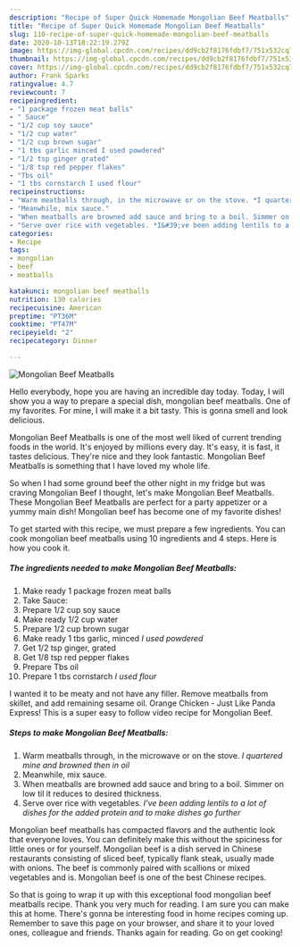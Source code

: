 ```yaml
---
description: "Recipe of Super Quick Homemade Mongolian Beef Meatballs"
title: "Recipe of Super Quick Homemade Mongolian Beef Meatballs"
slug: 110-recipe-of-super-quick-homemade-mongolian-beef-meatballs
date: 2020-10-13T18:22:19.279Z
image: https://img-global.cpcdn.com/recipes/dd9cb2f8176fdbf7/751x532cq70/mongolian-beef-meatballs-recipe-main-photo.jpg
thumbnail: https://img-global.cpcdn.com/recipes/dd9cb2f8176fdbf7/751x532cq70/mongolian-beef-meatballs-recipe-main-photo.jpg
cover: https://img-global.cpcdn.com/recipes/dd9cb2f8176fdbf7/751x532cq70/mongolian-beef-meatballs-recipe-main-photo.jpg
author: Frank Sparks
ratingvalue: 4.7
reviewcount: 7
recipeingredient:
- "1 package frozen meat balls"
- " Sauce"
- "1/2 cup soy sauce"
- "1/2 cup water"
- "1/2 cup brown sugar"
- "1 tbs garlic minced I used powdered"
- "1/2 tsp ginger grated"
- "1/8 tsp red pepper flakes"
- "Tbs oil"
- "1 tbs cornstarch I used flour"
recipeinstructions:
- "Warm meatballs through, in the microwave or on the stove. *I quartered mine and browned then in oil*"
- "Meanwhile, mix sauce."
- "When meatballs are browned add sauce and bring to a boil. Simmer on low til it reduces to desired thickness."
- "Serve over rice with vegetables. *I&#39;ve been adding lentils to a lot of dishes for the added protein and to make dishes go further*"
categories:
- Recipe
tags:
- mongolian
- beef
- meatballs

katakunci: mongolian beef meatballs 
nutrition: 130 calories
recipecuisine: American
preptime: "PT36M"
cooktime: "PT47M"
recipeyield: "2"
recipecategory: Dinner

---
```



![Mongolian Beef Meatballs](https://img-global.cpcdn.com/recipes/dd9cb2f8176fdbf7/751x532cq70/mongolian-beef-meatballs-recipe-main-photo.jpg)

Hello everybody, hope you are having an incredible day today. Today, I will show you a way to prepare a special dish, mongolian beef meatballs. One of my favorites. For mine, I will make it a bit tasty. This is gonna smell and look delicious.

Mongolian Beef Meatballs is one of the most well liked of current trending foods in the world. It's enjoyed by millions every day. It's easy, it is fast, it tastes delicious. They're nice and they look fantastic. Mongolian Beef Meatballs is something that I have loved my whole life.

So when I had some ground beef the other night in my fridge but was craving Mongolian Beef I thought, let&#39;s make Mongolian Beef Meatballs. These Mongolian Beef Meatballs are perfect for a party appetizer or a yummy main dish! Mongolian beef has become one of my favorite dishes!


To get started with this recipe, we must prepare a few ingredients. You can cook mongolian beef meatballs using 10 ingredients and 4 steps. Here is how you cook it.

<!--inarticleads1-->

##### The ingredients needed to make Mongolian Beef Meatballs:

1. Make ready 1 package frozen meat balls
1. Take  Sauce:
1. Prepare 1/2 cup soy sauce
1. Make ready 1/2 cup water
1. Prepare 1/2 cup brown sugar
1. Make ready 1 tbs garlic, minced *I used powdered*
1. Get 1/2 tsp ginger, grated
1. Get 1/8 tsp red pepper flakes
1. Prepare Tbs oil
1. Prepare 1 tbs cornstarch *I used flour*


I wanted it to be meaty and not have any filler. Remove meatballs from skillet, and add remaining sesame oil. Orange Chicken - Just Like Panda Express! This is a super easy to follow video recipe for Mongolian Beef. 

<!--inarticleads2-->

##### Steps to make Mongolian Beef Meatballs:

1. Warm meatballs through, in the microwave or on the stove. *I quartered mine and browned then in oil*
1. Meanwhile, mix sauce.
1. When meatballs are browned add sauce and bring to a boil. Simmer on low til it reduces to desired thickness.
1. Serve over rice with vegetables. *I&#39;ve been adding lentils to a lot of dishes for the added protein and to make dishes go further*


Mongolian beef meatballs has compacted flavors and the authentic look that everyone loves. You can definitely make this without the spiciness for little ones or for yourself. Mongolian beef is a dish served in Chinese restaurants consisting of sliced beef, typically flank steak, usually made with onions. The beef is commonly paired with scallions or mixed vegetables and is. Mongolian beef is one of the best Chinese recipes. 

So that is going to wrap it up with this exceptional food mongolian beef meatballs recipe. Thank you very much for reading. I am sure you can make this at home. There's gonna be interesting food in home recipes coming up. Remember to save this page on your browser, and share it to your loved ones, colleague and friends. Thanks again for reading. Go on get cooking!
